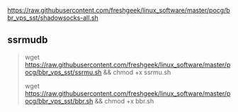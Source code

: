 

https://raw.githubusercontent.com/freshgeek/linux_software/master/pocg/bbr_vps_sst/shadowsocks-all.sh



## ssrmudb 
> wget https://raw.githubusercontent.com/freshgeek/linux_software/master/pocg/bbr_vps_sst/ssrmu.sh && chmod +x ssrmu.sh 
> 
> wget https://raw.githubusercontent.com/freshgeek/linux_software/master/pocg/bbr_vps_sst/bbr.sh && chmod +x bbr.sh
> 
